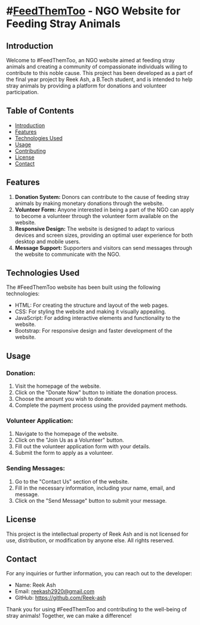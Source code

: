 # #[FeedThemToo](https://reek-ash.github.io/FeedThemToo/) - NGO Website for Feeding Stray Animals

## Introduction

Welcome to #FeedThemToo, an NGO website aimed at feeding stray animals and creating a community of compassionate individuals willing to contribute to this noble cause. This project has been developed as a part of the final year project by Reek Ash, a B.Tech student, and is intended to help stray animals by providing a platform for donations and volunteer participation.

## Table of Contents

- [Introduction](#introduction)
- [Features](#features)
- [Technologies Used](#technologies-used)
- [Usage](#usage)
- [Contributing](#contributing)
- [License](#license)
- [Contact](#contact)

## Features

1. **Donation System:** Donors can contribute to the cause of feeding stray animals by making monetary donations through the website.
2. **Volunteer Form:** Anyone interested in being a part of the NGO can apply to become a volunteer through the volunteer form available on the website.
3. **Responsive Design:** The website is designed to adapt to various devices and screen sizes, providing an optimal user experience for both desktop and mobile users.
4. **Message Support:** Supporters and visitors can send messages through the website to communicate with the NGO.

## Technologies Used

The #FeedThemToo website has been built using the following technologies:

- HTML: For creating the structure and layout of the web pages.
- CSS: For styling the website and making it visually appealing.
- JavaScript: For adding interactive elements and functionality to the website.
- Bootstrap: For responsive design and faster development of the website.

## Usage

### Donation:

1. Visit the homepage of the website.
2. Click on the "Donate Now" button to initiate the donation process.
3. Choose the amount you wish to donate.
4. Complete the payment process using the provided payment methods.

### Volunteer Application:

1. Navigate to the homepage of the website.
2. Click on the "Join Us as a Volunteer" button.
3. Fill out the volunteer application form with your details.
4. Submit the form to apply as a volunteer.

### Sending Messages:

1. Go to the "Contact Us" section of the website.
2. Fill in the necessary information, including your name, email, and message.
3. Click on the "Send Message" button to submit your message.

## License

This project is the intellectual property of Reek Ash and is not licensed for use, distribution, or modification by anyone else. All rights reserved.

## Contact

For any inquiries or further information, you can reach out to the developer:

- Name: Reek Ash
- Email: reekash2920@gmail.com
- GitHub: https://github.com/Reek-ash

Thank you for using #FeedThemToo and contributing to the well-being of stray animals! Together, we can make a difference!

